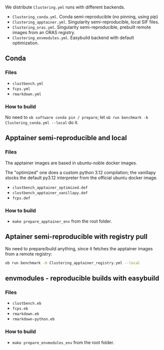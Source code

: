 We distribute `Clustering.yml` runs with different backends.

- `Clustering_conda.yml`. Conda semi-reproducible (no pinning, using pip)
- `Clustering_apptainer.yml`. Singularity semi-reproducible, local SIF files.
- `Clustering_oras.yml`. Singularity semi-reproducible, prebuilt remote images from an ORAS registry.
- `Clustering_envmodules.yml`. Easybuild backend with default optimization.

## Conda

### Files

- `clustbench.yml`
- `fcps.yml`
- `rmarkdown.yml`

### How to build

No need to `ob software conda pin / prepare`; let `ob run benchmark -b Clustering_conda.yml --local` do it.

## Apptainer semi-reproducible and local

### Files

The apptainer images are based in ubuntu-noble docker images.

The "optimized" one does a custom python 3.12 compilation; the vanillapy stocks the default py3.12 interpreter from the official ubuntu docker image.

- `clustbench_apptainer_optimized.def`
- `clustbench_apptainer_vanillapy.def`
- `fcps.def`

### How to build

- `make prepare_apptainer_env` from the root folder.

## Aptainer semi-reproducible with registry pull

No need to prepare/build anything, since it fetches the apptainer images from a remote registry:

```bash
ob run benchmark -b Clustering_apptainer_registry.yml --local
```

## envmodules - reproducible builds with easybuild

### Files

- `clustbench.eb`
- `fcps.eb`
- `rmarkdown.eb`
- `rmarkdown-python.eb`

### How to build

- `make prepare_envmodules_env` from the root folder.

